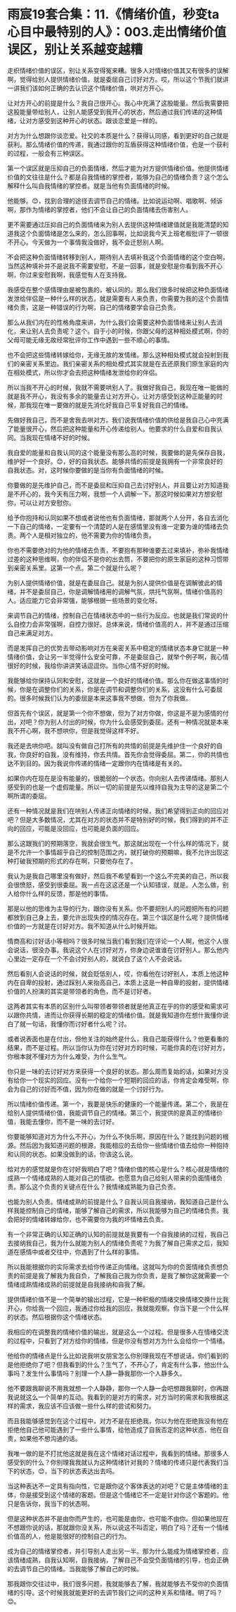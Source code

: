 # 雨宸19套合集：11.《情绪价值，秒变ta心目中最特别的人》：003.走出情绪价值误区，别让关系越变越糟

走织情绪价值的误区，别让关系变得冤来糟。很多人对情绪价值其又有很多的误解啊，觉得给别人提供情绪价值，就是委屈自己讨好对方。哎，所以这个节我们就讲一讲我们该如何正确的去认识这个情绪价值，哄对方开心。

让对方开心的前提是什么？我自己很开心。我心中充满了这股能量。然后我需要把这股能量带给别人，让别人能感受到我开心的状态，然后通过我们传递的这种情绪，让对方感受到这种开心的状态。跟谈恋爱是一样的。

对方为什么想跟你谈恋爱。社交的本质是什么？获得认同感，看到更好的自己就是获利。那么情绪价值的传递，我通过跟你的互盾获得这种情绪价值，也是一个获利的过程，一般会有三种误区。

第一个误区就是压抑自己的负面情绪，然后才能为对方提供情绪价值。他提供情绪价值的文往往是什么？都是自我情绪的掌控者，能够为自己的情绪负责？这个怎么解释什么叫自我情绪的掌控者。就是当他有负面情绪的时候。

他能够。😊，找到合理的途径去调节自己的情绪。比如说运动啊、唱歌啊、倾诉啊，那作为情绪的掌控者，他们不会让自己的负面情绪去伤害别人。

更不需要通过压抑自己的负面情绪来为别人去提供这种情绪建值就是我能清楚的知道我这个负面情绪是怎么来的，怎么回事啊，比如说我今天上班老板批评了一顿很不开心。今天做为一个事情我没做好，我不会迁怒别人啊。

不会把这种负面情绪转移到别人，期待别人去填补我这个负面情绪的这个空白啊，当然这种填补并不是说我不需要安慰，不是一回事，就是安慰是你看到我不开心啊，你过来安慰我啊，我感觉有人在支持我。

我感受在整个感情理由是被包裹的，被认同的。那么我们很多时候把这种负面情绪发泄给伴侣是一种什么样的状态，就是需要有人来负责，你需要为我的这个负面情绪负责，这是一种错误的行为啊，自己的情绪要学会自己负责。

那么从我们内在的性格角度来讲，为什么我们会需要这种负面情绪来让别人去消化，来让别人去负责呢？这个。自于小的时候，你跟父母的这种相处模式啊，你的父母可能无缘无故经常批评你工作中遇到一些不顺心的事情。

也不会把这些情绪转嫁给你，无缘无故的发情绪。那么这种相处模式就会投射到我们的亲密关系里边。我们亲密关系的相处模式其实就是在去还原我们原生家庭的内在相处模式，所以你才会去把这种情绪发泄给你的伴侣。

所以当我不开心的时候，我就不需要哄别人了。我做好我自己，我现在唯一能做的就是我不开心，我没有多余的能量去让对方开心，让对方感受到这种正能量的时候，那我现在唯一要做的就是先消化好我自己平复好我自己的情绪。

先做好我自己，而不是舍我去哄对方。我们说我情绪价值的供给是我自己心中充满了能量很开心，然后把这种能量和开心传递给别人。他要求的什么自爱和自我认同。当我现在情绪不好的时候。

我自爱的能量和自我认同的这个能量没有那么高的时候，我要做的是先保存自我，维护好一个良好。😊，好的自我状态。能够共情的前提是我拥有一个非常良好的自我状态。对，这时候你要做的是当你有负面情绪的时候。

你要做的是先维护自己，而不是委屈和压抑自己去讨好别人，并且要让对方知道我是不开心的，我今天有压力啊，我想一个人调解一下。那这时候如果对方想安慰你，可以让对方安慰你。

给予你抱持和认同如果不想或者说他也有负面情绪，那就两个人分开，各自去消化一下自己的情绪，一定要有一个清楚的人是在感情里没有谁一定要为谁的情绪去负责。两个人是相对独立的，他不需要为你的情绪负责。

你也不需要绝对的为他的情绪去负责，不要抱有那种谁要去过来填补，弥补我情绪过差的这种思维啊，你的伴侣不是你的出去筒，不要把你的原生家庭的这种习惯带到亲密关系里。这第一个点。第二个就是什么呢？

为别人提供情绪价值，就是在委屈自己。就是为别人提供价值是在调解彼此的情绪，并不是委屈自己，你是调解情绪用的调解气氛，烘托气氛啊，情绪价值高的人。适应能力它会非常强，能够根据一些场景的变化呀。

来调节自己的情绪，控制自己在情绪状态中的一些行为反应。也就是我们常说的什么自控力会非常强啊，自控力很好。总体来说，情绪价值高的人，并不是通过压缩自己来满足对方。

而是发挥自己的优势去带动影响对方在亲密关系中稳定的情绪状态本身它就是一种情绪价值，会让另一半觉得什么安全可靠，不是委屈自己，就举个例子啊，我心情很好的时候，我给你讲讲笑话逗逗你。当你心情不好的时候。

我能够给你保持认同和安慰，这就是一个良好的情绪价值。那么你在做这事情的时候，你是在调整你们的关系，你是在调节和调整你们的关系，这没有什么可委屈的。很多时候我们认为的委屈是本来这事我不想做，但为了你我做。

但首先有个误区，就是第一个你不想做，但为了对方你做，你这是不是为感情的付出，对吧？你为别人付出的时候，你为什么会感受到委屈。还有一种情况就是本来我不开心啊，我不想哄你，但是我觉得这样不好。

我还是去哄你吧。就叫没有做自己打所有的共情的前提是先维护住一个良好的自我，你良好的自我，没有维持，你去共情。首先你会觉得委屈。第二，你的共情也达不到目的。因为我说你传递的情绪一定跟你内在情绪是有关的。

如果你内在现在是没有能量的，很脆弱的一个状态。你向别人去传递情绪。那别人感受到的也是一个虚假能量。所以一切的前提是先以维持自我为主导的这是第二个啊所谓的委屈。

还有一种情况就是我们在哄别人传递正向情绪的时候，我们希望得到正向的回应对吧？但是大多数情况，尤其在对方的状态并不是特别好的时候，我们得到的并不正向的回应，可能是没回应，也可能是负面的回应。

那么这跟我们的预期落空，我就会很生气。那这就出现在一个什么样的情况下，就是不允许一个事情超乎自己的控制范围之内，就打破你的预期嘛，我不允许出现这种打破我预期的形式的存在啊，只要他存在了。

我认为是我自己哪里没有做好，然后我不希望看到一个这么不完美的自己，所以我会很愤怒，感受到很委屈。我一点在这这还是一个认知错误，就是。人怎么做，别人给你什么样的反馈，那是他的事情。

那是以他的思维为主导的行为，跟你没有关系。你不要把别人的问题把所有的问题都放到自己身上去，要允许出现失控的情况存在。第三个误区是什么呢？提供情绪价值的一方就是在讨好对方。我不知道从什么时候开始。

情商高和讨好话小等相吗？很多时候当我们看到我们在评论一个人啊，他这个人很会说话，很没办事。我说这个人在讨好对方，你身边说谁谁在讨好别人。那么他内心里边一定存在一个不会讨好别人的，就说白了这个人不会说话。

然后看别人会说话的时候，就会贬低别人，哎，你看他在讨好别人，本质上他这种内在自卑的投射，通过踩别人来抬高自己，本质上这是一种自卑的投射，提供情绪价值的人扮演的其实是带领者的角色，而不是讨好者。

这两者其实有本质的区别什么叫带领者带领者就是他真正在乎的你的感受和需求可以跟你共情，进而让你获得长期的稳定的情绪价值。就是我知道你在想什我懂你说白了就一句话，我懂你而讨好者什么呢？讨。

或者说表面也是在付出，但他关注的始终是什么，我自己能获得什么？他更看重的结果，而不是过程。所以当你认为你在讨好对方的时候，可能你真的在讨好对方，你根本就不懂对方为什么难受，为什么生气。

你只是一味的去讨好对方来获得一个良好的状态。那么周而复始的话，如果对方没有给你一个现实的回应。没有一个给你一个短期的回应的话，你肯定会难受啊，你会为自己的讨好而不值，因为你在做的就是一个讨好行为。

所以情绪价值传递。第一个，我要是快乐的健康的一个能量传递。第二个，我是在给别人提供情绪价值，我能调节自己的情绪。第三个，我提供的是真正的情绪价值，我能去懂你，而不是一味的去讨好。

你要能够知道对方为什么不开心，为什么不快乐啊，原因在什么？能找到问题的根源。然后因为我知道问题的根源，我能相应的去给你一些情绪价值去给你一种抱持和认同的状态。如果没做到的话，你该这么说。

给对方的感觉就是你在讨好我明白了吧？情绪价值的核心是什么？核心就是情绪的成熟一个情绪成熟的人能对自己的情欲。也愿意为自己给别人带来的负面情绪负责。那么这个负责的关键点在什么？我情绪成熟能为自己负责。

也能为别人负责。情绪成熟的前提是什么？自我认同自我接纳，我知道自己是什么样我能控制自己的情绪，能够了解自己的需求，所以我能够为自己的情绪负责。我会把好的情绪转嫁给你，也不需要你为我的坏情绪去负责。

有一个非常正确的认知正确的认知的前提就是我要有一个自我接纳的过程，我自己去接纳我自己，我为什么就能为别人的情绪负责呢？为我了解自己需求之后，我知道在感情中或者交往中，你遇到了什么样的事情。

所以我能根据你的实际需求去给你传递正向情绪。这就叫为你的负面情绪负责想负责的前提是我了解我为我自负，了解我自己我为你负责，是我了解你这就需要一个情绪成熟情绪成熟的前提就是自我接纳和自我了解。

提供情绪价值不是一个简单的输出过程，它是一种积极的情绪交换情绪交换什比我开心，你给我一个回应，我通过你给我的回应，我就能观察。你当下是一个什么样的状态。然后根据你这个情绪状态。

我相应的在调整我的情绪价值的输出，就是这么一个过程。但是很多人在情绪交流的过程中，只看到了对方给你的情绪，但是你没有想对方为什么会给你一个情绪。

他给你的情绪点是什么比如说我哄女朋宝怎么你别理我现在不想说话，你们看到的是他拒绝你了吧？但我看到的什么？生气了，不开心了，肯定有什么事，他出什么事吗？发生什么事情吗？别理一个人静一静我那你一个人静多久。

他不要跟我聊说不用我就想一个人静静，那你一个人静一会吧想跟我聊时，你再跟我说就这么一个简单的互动。我看到的是对方的需求，对方当时的需求和我根据这样的需求，我应该不应该做一些什么样的尝试和努力。

而且我能够感觉到在这个过程中，对方不是在拒绝我，你以为他在拒绝我没有他在拒绝他自己他可能遇到了一些什么事情，给他造成了自我否定的这种状态，他在自责，如果他不想沟通的话。

我唯一做的是不打扰他这就是我在这个情绪对话过程中，我看到的情绪。那很多人感受到的什么？你别理我我就认为这种情绪针对我的？情绪的传递只是代表我们当下的状态，😊，当下的状态表达出去吗。

当这种表达不一定具有指向性，它是跟你这个客体表达的对吧？它是主体情绪的主体，你是接受到这个情绪的客题。但是这个情绪它不一定是针对你这个客题的。他只是告诉你，我当下的状态啊。

但是这种状态并不是由你而产生的，也可能是由你，也可能不由你。但如果他现在不想跟你说的话，那就跟你没关系，所以说这不叫否定，明白了吗？还有一个情绪价值高的人，他是能很好的控制自己的行为。

成为自己的情绪掌控者，并引导别人走出另一半。那为什么能成为情绪掌控者，应该情绪成熟，自我认知啊，自我接纳，了解自己不会受负面情绪的引导，也会正确的去调节自己的情绪。当我能够了解自己的时候。

那我跟你交往过中，我们很多问题，我就能够去了解，我就能够去不受你的负面情绪的引导。这个时候我就能更好的去调节我们之间的这种关系和情绪。明了吗？😊。

